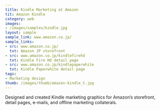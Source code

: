 ```yaml
---
title: Kindle Marketing at Amazon
tit: Amazon Kindle
category: web
images:
- /images/samples/kindle.jpg
layout: sample
sample_link: www.amazon.co.jp/
sample_links:
- src: www.amazon.co.jp/
  txt: Amazon JP storefront
- src: www.amazon.co.jp/kindlefirehd
  txt: Kindle Fire HD detail page
- src: www.amazon.co.jp/kindlepaperwhite
  txt: Kindle Paperwhite detail page
tags:
- Marketing design
thumb: /images/thumb/amazon-kindle_t.jpg
---
```

Designed and created Kindle marketing graphics for Amazon’s storefront, detail pages, e-mails, and offline marketing collaterals.
